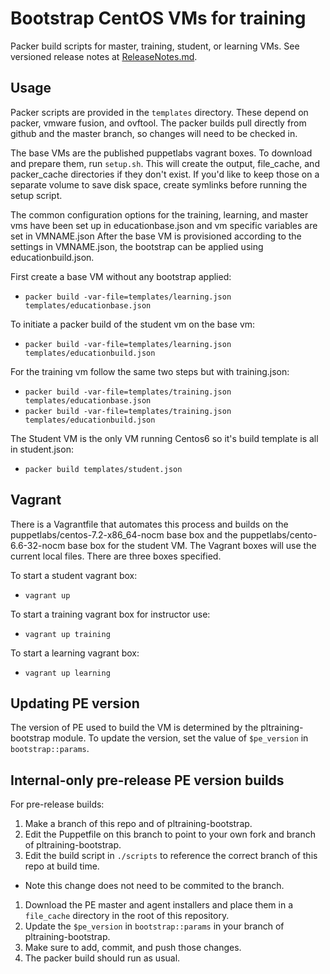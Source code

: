 # Bootstrap CentOS VMs for training
Packer build scripts for master, training, student, or learning VMs. See versioned release notes at [ReleaseNotes.md](ReleaseNotes.md).

## Usage
Packer scripts are provided in the `templates` directory. These depend on packer, vmware fusion, and ovftool. The packer builds pull directly from github and the master branch, so changes will need to be checked in.

The base VMs are the published puppetlabs vagrant boxes.  To download and prepare them, run `setup.sh`. This will create the output, file_cache, and packer_cache directories if they don't exist.  If you'd like to keep those on a separate volume to save disk space, create symlinks before running the setup script.

The common configuration options for the training, learning, and master vms have been set up in educationbase.json and vm specific variables are set in VMNAME.json
After the base VM is provisioned according to the settings in VMNAME.json, the bootstrap can be applied using educationbuild.json.

First create a base VM without any bootstrap applied:
- `packer build -var-file=templates/learning.json templates/educationbase.json`

To initiate a packer build of the student vm on the base vm:
- `packer build -var-file=templates/learning.json templates/educationbuild.json`

For the training vm follow the same two steps but with training.json:
- `packer build -var-file=templates/training.json templates/educationbase.json`
- `packer build -var-file=templates/training.json templates/educationbuild.json`

The Student VM is the only VM running Centos6 so it's build template is all in student.json:
- `packer build templates/student.json`

## Vagrant
There is a Vagrantfile that automates this process and builds on the puppetlabs/centos-7.2-x86_64-nocm base box and the puppetlabs/cento-6.6-32-nocm base box for the student VM. The Vagrant boxes will use the current local files.
There are three boxes specified.

To start a student vagrant box:
- `vagrant up`

To start a training vagrant box for instructor use:
- `vagrant up training`

To start a learning vagrant box:
- `vagrant up learning`

## Updating PE version
The version of PE used to build the VM is determined by the pltraining-bootstrap module.
To update the version, set the value of `$pe_version` in `bootstrap::params`.

## Internal-only pre-release PE version builds
For pre-release builds:

1. Make a branch of this repo and of pltraining-bootstrap.
1. Edit the Puppetfile on this branch to point to your own fork and branch of pltraining-bootstrap.
1. Edit the build script in `./scripts` to reference the correct branch of this repo at build time.
  * Note this change does not need to be commited to the branch.
1. Download the PE master and agent installers and place them in a `file_cache` directory in the root of this repository.
1. Update the `$pe_version` in `bootstrap::params` in your branch of pltraining-bootstrap.
1. Make sure to add, commit, and push those changes.
1. The packer build should run as usual.
